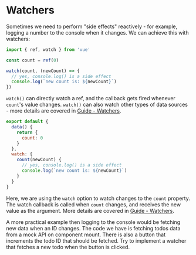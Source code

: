 # Watchers

Sometimes we need to perform "side effects" reactively - for example, logging a number to the console when it changes. We can achieve this with watchers:

<div class="composition-api">

```js
import { ref, watch } from 'vue'

const count = ref(0)

watch(count, (newCount) => {
  // yes, console.log() is a side effect
  console.log(`new count is: ${newCount}`)
})
```

`watch()` can directly watch a ref, and the callback gets fired whenever `count`'s value changes. `watch()` can also watch other types of data sources - more details are covered in <a target="_blank" href="/guide/essentials/watchers.html">Guide - Watchers</a>.

</div>
<div class="options-api">

```js
export default {
  data() {
    return {
      count: 0
    }
  },
  watch: {
    count(newCount) {
      // yes, console.log() is a side effect
      console.log(`new count is: ${newCount}`)
    }
  }
}
```

Here, we are using the `watch` option to watch changes to the `count` property. The watch callback is called when `count` changes, and receives the new value as the argument. More details are covered in <a target="_blank" href="/guide/essentials/watchers.html">Guide - Watchers</a>.

</div>

A more practical example then logging to the console would be fetching new data when an ID changes. The code we have is fetching todos data from a mock API on component mount. There is also a button that increments the todo ID that should be fetched. Try to implement a watcher that fetches a new todo when the button is clicked.
